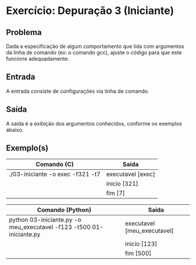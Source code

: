 Exercício: Depuração 3 (Iniciante)
==================================


Problema
--------

Dada a especificação de algum comportamento que lida com argumentos da linha de comando (ex: o comando gcc), ajuste o código para que este funcione adequadamente.


Entrada
-------

A entrada consiste de configurações via linha de comando.


Saída
-----

A saída é a exibição dos argumentos conhecidos, conforme os exemplos abaixo.


Exemplo(s)
----------

| Comando (C)                      | Saída              |
|----------------------------------|--------------------|
| ./03-iniciante -o exec -f321 -t7 |  executavel [exec] |
|                                  |      inicio [321]  |
|                                  |         fim [7]    |

| Comando (Python)                                                     | Saída                        |
|----------------------------------------------------------------------|------------------------------|
| python 03-iniciante.py -o meu_executavel -f123 -t500 01-iniciante.py |  executavel [meu_executavel] |
|                                                                      |      inicio [123]            |
|                                                                      |         fim [500]            |